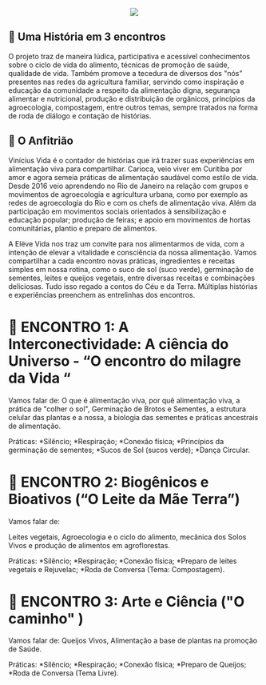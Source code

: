 
<p align = "center">
 <img src ="https://github.com/Vinimoura/vidav/blob/master/eleve%20vida%20logo.jpg">
</p>

## :seedling: Uma História em 3 encontros 

O projeto traz de maneira lúdica, participativa e acessível conhecimentos sobre o ciclo de vida do alimento, técnicas de promoção de saúde, qualidade de vida. Também promove a tecedura de diversos dos "nós" presentes nas redes da agricultura familiar, servindo como inspiração e educação da comunidade a respeito da alimentação digna, segurança alimentar e nutricional, produção e distribuição de orgânicos, princípios da agroecologia, compostagem, entre outros temas, sempre tratados na forma de roda de diálogo e contação de histórias.

## :ocean: O Anfitrião
Vinícius Vida é o contador de histórias que irá trazer suas experiências em alimentação viva para compartilhar. Carioca, veio viver em Curitiba por amor e agora semeia práticas de alimentação saudável como estilo de vida. Desde 2016 veio aprendendo no Rio de Janeiro na relação com grupos e movimentos de agroecologia e agricultura urbana, como por exemplo as redes de agroecologia do Rio e com os chefs de alimentação viva. Além da participação em movimentos sociais orientados à sensibilização e educação popular; produção de feiras; e apoio em movimentos de hortas comunitárias, plantio e preparo de alimentos.

A Elëve Vida nos traz um convite para nos alimentarmos de vida, com a intenção de elevar a vitalidade e consciência da nossa alimentação. Vamos compartilhar a cada encontro novas práticas, ingredientes e receitas simples em nossa rotina, como o suco de sol (suco verde), germinação de sementes, leites e queijos vegetais, entre diversas receitas e combinações deliciosas. Tudo isso regado a contos do Céu e da Terra.  Múltiplas histórias e experiências preenchem as entrelinhas dos encontros. 

# :sunflower: ENCONTRO 1: A Interconectividade: A ciência do Universo - “O encontro do milagre da Vida “

Vamos falar de:
O que é alimentação viva, por quê alimentação viva, a prática de "colher o sol", Germinação de Brotos e Sementes, a estrutura celular das plantas e a nossa, a biologia das sementes e práticas ancestrais de alimentação.

Práticas: 
*Silêncio; 
*Respiração;
*Conexão física;
*Princípios da germinação de sementes;
*Sucos de Sol (sucos verde);
*Dança Circular.

# :sunflower: ENCONTRO 2: Biogênicos e Bioativos  (“O Leite da Mãe Terra”)

Vamos falar de:

Leites vegetais, Agroecologia e o ciclo do alimento, mecânica dos Solos Vivos e produção de alimentos em agroflorestas.

Práticas: 
*Silêncio; 
*Respiração;
*Conexão física;
*Preparo de leites vegetais e Rejuvelac;
*Roda de Conversa (Tema: Compostagem).

# :sunflower: ENCONTRO 3:  Arte e Ciência ("O caminho" )

Vamos falar de: Queijos Vivos, Alimentação a base de plantas na promoção de Saúde.

Práticas: 
*Silêncio; 
*Respiração;
*Conexão física;
*Preparo de Queijos;
*Roda de Conversa (Tema Livre).
